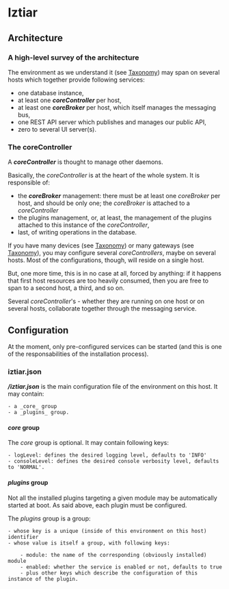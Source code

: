 # Iztiar

## Architecture

### A high-level survey of the architecture

The environment as we understand it (see [Taxonomy](./Taxonomy.md)) may span on several hosts which together provide following services:

- one database instance,
- at least one ___coreController___ per host,
- at least one ___coreBroker___ per host, which itself manages the messaging bus,
- one REST API server which publishes and manages our public API,
- zero to several UI server(s).

### The coreController

A ___coreController___ is thought to manage other daemons.

Basically, the _coreController_ is at the heart of the whole system. It is responsible of:

- the ___coreBroker___ management: there must be at least one _coreBroker_ per host, and should be only one; the _coreBroker_ is attached to a _coreController_
- the plugins management, or, at least, the management of the plugins attached to this instance of the _coreController_,
- last, of writing operations in the database.

If you have many devices (see [Taxonomy](./Taxonomy.md)) or many gateways (see [Taxonomy](./Taxonomy.md)), you may configure several _coreControllers_, maybe on several hosts. Most of the configurations, though, will reside on a single host.

But, one more time, this is in no case at all, forced by anything: if it happens that first host resources are too heavily consumed, then you are free to span to a second host, a third, and so on.

Several _coreController_'s - whether they are running on one host or on several hosts, collaborate together through the messaging service.

## Configuration

At the moment, only pre-configured services can be started (and this is one of the responsabilities of the installation process).

### iztiar.json

___<configDir>/iztiar.json___ is the main configuration file of the environment on this host. It may contain:

    - a _core_ group
    - a _plugins_ group.

#### _core_ group

The _core_ group is optional. It may contain following keys:

    - logLevel: defines the desired logging level, defaults to 'INFO'
    - consoleLevel: defines the desired console verbosity level, defaults to 'NORMAL'.

#### _plugins_ group

Not all the installed plugins targeting a given module may be automatically started at boot. As said above, each plugin must be configured.

The _plugins_ group is a group:

    - whose key is a unique (inside of this environment on this host) identifier
    - whose value is itself a group, with following keys:

        - module: the name of the corresponding (obviously installed) module
        - enabled: whether the service is enabled or not, defaults to true
        - plus other keys which describe the configuration of this instance of the plugin.
